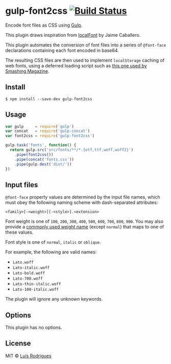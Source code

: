 # gulp-font2css [![Build Status](https://travis-ci.org/goblindegook/gulp-font2css.svg?branch=master)](https://travis-ci.org/goblindegook/gulp-font2css)

Encode font files as CSS using [Gulp](http://gulpjs.com).

This plugin draws inspiration from [localFont](http://jaicab.com/localFont/) by Jaime Caballero.

This plugin automates the conversion of font files into a series of `@font-face` declarations containing each font encoded in base64.

The resulting CSS files are then used to implement `localStorage` caching of web fonts, using a deferred loading script such as [this one used by Smashing Magazine](https://gist.github.com/hdragomir/8f00ce2581795fd7b1b7).

## Install

```
$ npm install --save-dev gulp-font2css
```

## Usage

```js
var gulp     = require('gulp')
var concat   = require('gulp-concat')
var font2css = require('gulp-font2css')

gulp.task('fonts', function() {
  return gulp.src('src/fonts/**/*.{otf,ttf,woff,woff2}')
    .pipe(font2css())
    .pipe(concat('fonts.css'))
    .pipe(gulp.dest('dist/'))
})
```

## Input files

`@font-face` property values are determined by the input file names, which must obey the following naming scheme with dash-separated attributes:

`<family>[-<weight>][-<style>].<extension>`

Font weight is one of `100`, `200`, `300`, `400`, `500`, `600`, `700`, `800`, `900`. You may also provide a [commonly used weight name](http://www.w3.org/TR/css3-fonts/#font-weight-numeric-values) (except `normal`) that maps to one of these values.

Font style is one of `normal`, `italic` or `oblique`.

For example, the following are valid names:

* `Lato.woff`
* `Lato-italic.woff`
* `Lato-bold.woff`
* `Lato-700.woff`
* `Lato-thin-italic.woff`
* `Lato-100-italic.woff`

The plugin will ignore any unknown keywords.

## Options

This plugin has no options.

## License

MIT © [Luís Rodrigues](https://github.com/goblindegook)
